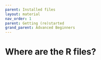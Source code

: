 ```yaml
---
parent: Installed files 
layout: material 
nav_order: 1
parent: Getting (re)started
grand_parent: Advanced Beginners
---
```


# Where are the R files? 
